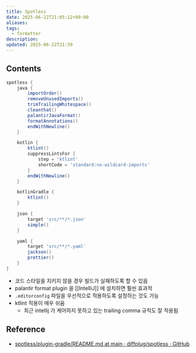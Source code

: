 ```yaml
---
title: Spotless
date: 2025-06-22T21:05:12+09:00
aliases: 
tags:
  - formatter
description: 
updated: 2025-06-22T21:59
---
```


## Contents

```groovy
spotless {
    java {
        importOrder()
        removeUnusedImports()
        trimTrailingWhitespace()
        cleanthat()
        palantirJavaFormat()
        formatAnnotations()
        endWithNewline()
    }

    kotlin {
        ktlint()
        suppressLintsFor {
            step = 'ktlint'
            shortCode = 'standard:no-wildcard-imports'
        }
        endWithNewline()
    }

    kotlinGradle {
        ktlint()
    }

    json {
        target 'src/**/*.json'
        simple()
    }

    yaml {
        target 'src/**/*.yaml'
        jackson()
        prettier()
    }
}
```

- 코드 스타일을 지키지 않을 경우 빌드가 실패하도록 할 수 있음
- palantir format plugin 을 [[IntelliJ]] 에 설치하면 훨씬 효과적
- `.editorconfig` 파일을 우선적으로 적용하도록 설정하는 것도 가능
- ktlint 적용이 매우 쉬움
    - 최근 intellij 가 케어하지 못하고 있는 trailing comma 규칙도 잘 적용됨

## Reference

- [spotless/plugin-gradle/README.md at main · diffplug/spotless · GitHub](https://github.com/diffplug/spotless/blob/main/plugin-gradle/README.md)
